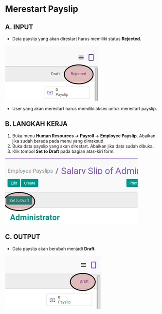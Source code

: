# Merestart Payslip

## A. INPUT

* Data payslip yang akan direstart harus memiliki status **Rejected**.

![](../../img/payslip/status-rejected.png)

* User yang akan merestart harus memiliki akses untuk merestart payslip.

## B. LANGKAH KERJA

1. Buka menu **Human Resources -> Payroll -> Employee Payslip**. Abaikan jika sudah berada pada menu yang dimaksud.
2. Buka data payslip yang akan direstart. Abaikan jika data sudah dibuka.
3. Klik tombol **Set to Draft** pada bagian atas-kiri form.

![](../../img/payslip/tombol-restart.png)

## C. OUTPUT

* Data payslip akan berubah menjadi **Draft**.

![](../../img/payslip/status-draft.png)
